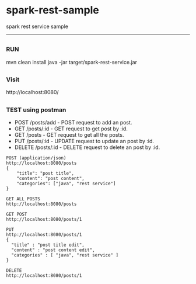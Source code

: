 # spark-rest-sample
spark rest service sample

---

##
### RUN
mvn clean install
java -jar target/spark-rest-service.jar

##
### Visit
http://localhost:8080/


##
### TEST using postman

- POST    /posts/add - POST request to add an post.
- GET     /posts/:id - GET request to get post by :id. 
- GET     /posts     - GET request to get all the posts.
- PUT     /posts/:id - UPDATE request to update an post by :id.
- DELETE  /posts/:id - DELETE request to delete an post by :id.

```
POST (application/json)
http://localhost:8080/posts
{
	"title": "post title",
	"content": "post content",
	"categories": ["java", "rest service"]
}
```

```
GET ALL POSTS
http://localhost:8080/posts
```

```
GET POST
http://localhost:8080/posts/1
```

```
PUT
http://localhost:8080/posts/1
{
  "title" : "post title edit",
  "content" : "post content edit",
  "categories" : [ "java", "rest service" ]
}
```

```
DELETE
http://localhost:8080/posts/1
```

